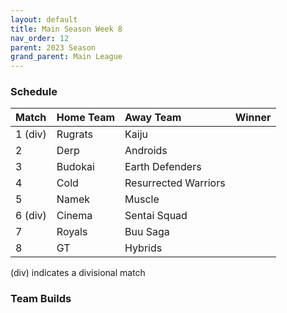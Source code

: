 ```yaml
---
layout: default
title: Main Season Week 8
nav_order: 12
parent: 2023 Season
grand_parent: Main League
---
```

### Schedule

| Match   | Home Team | Away Team            | Winner |
|:--------|:----------|:---------------------|:-------|
| 1 (div) | Rugrats   | Kaiju                |        |
| 2       | Derp      | Androids             |        |
| 3       | Budokai   | Earth Defenders      |        |
| 4       | Cold      | Resurrected Warriors |        |
| 5       | Namek     | Muscle               |        |
| 6 (div) | Cinema    | Sentai Squad         |        |
| 7       | Royals    | Buu Saga             |        |
| 8       | GT        | Hybrids              |        |


(div) indicates a divisional match

### Team Builds

